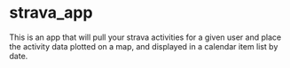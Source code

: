 # strava_app
This is an app that will pull your strava activities for a given user and place the activity data plotted on a map, and displayed in a calendar item list by date.
